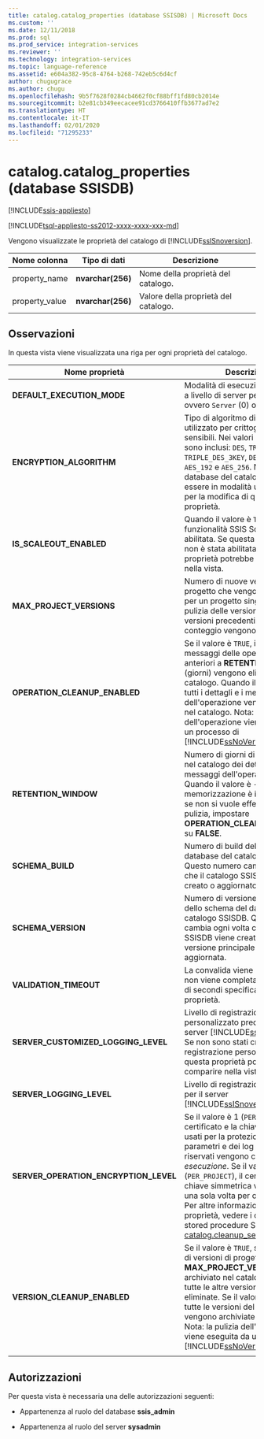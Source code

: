```yaml
---
title: catalog.catalog_properties (database SSISDB) | Microsoft Docs
ms.custom: ''
ms.date: 12/11/2018
ms.prod: sql
ms.prod_service: integration-services
ms.reviewer: ''
ms.technology: integration-services
ms.topic: language-reference
ms.assetid: e604a382-95c8-4764-b268-742eb5c6d4cf
author: chugugrace
ms.author: chugu
ms.openlocfilehash: 9b5f7628f0284cb4662f0cf88bff1fd80cb2014e
ms.sourcegitcommit: b2e81cb349eecacee91cd3766410ffb3677ad7e2
ms.translationtype: HT
ms.contentlocale: it-IT
ms.lasthandoff: 02/01/2020
ms.locfileid: "71295233"
---
```

# <a name="catalogcatalog_properties-ssisdb-database"></a>catalog.catalog_properties (database SSISDB)

[!INCLUDE[ssis-appliesto](../../includes/ssis-appliesto-ssvrpluslinux-asdb-asdw-xxx.md)]


[!INCLUDE[tsql-appliesto-ss2012-xxxx-xxxx-xxx-md](../../includes/tsql-appliesto-ss2012-xxxx-xxxx-xxx-md.md)]

  Vengono visualizzate le proprietà del catalogo di [!INCLUDE[ssISnoversion](../../includes/ssisnoversion-md.md)].  
  
|Nome colonna|Tipo di dati|Descrizione|  
|-----------------|---------------|-----------------|  
|property_name|**nvarchar(256)**|Nome della proprietà del catalogo.|  
|property_value|**nvarchar(256)**|Valore della proprietà del catalogo.|  
  
## <a name="remarks"></a>Osservazioni  
 In questa vista viene visualizzata una riga per ogni proprietà del catalogo.
  
|Nome proprietà|Descrizione|  
|-------------------|-----------------|  
|**DEFAULT_EXECUTION_MODE**|Modalità di esecuzione predefinita a livello di server per i pacchetti, ovvero `Server` (0) o `Scale Out` (1). |
|**ENCRYPTION_ALGORITHM**|Tipo di algoritmo di crittografia utilizzato per crittografare i dati sensibili. Nei valori supportati sono inclusi: `DES`, `TRIPLE_DES`, `TRIPLE_DES_3KEY`, `DESX`, `AES_128`, `AES_192` e `AES_256`. Nota: il database del catalogo deve essere in modalità utente singolo per la modifica di questa proprietà.|
|**IS_SCALEOUT_ENABLED**|Quando il valore è `True`, la funzionalità SSIS Scale Out è abilitata. Se questa funzionalità non è stata abilitata, questa proprietà potrebbe non comparire nella vista.|
|**MAX_PROJECT_VERSIONS**|Numero di nuove versioni del progetto che vengono mantenute per un progetto singolo. Se la pulizia delle versioni è abilitata, le versioni precedenti oltre questo conteggio vengono eliminate.|  
|**OPERATION_CLEANUP_ENABLED**|Se il valore è `TRUE`, i dettagli e i messaggi delle operazioni anteriori a **RETENTION_WINDOW** (giorni) vengono eliminati dal catalogo. Quando il valore è `FALSE`, tutti i dettagli e i messaggi dell'operazione vengono archiviati nel catalogo. Nota: la pulizia dell'operazione viene eseguita da un processo di [!INCLUDE[ssNoVersion](../../includes/ssnoversion-md.md)].|  
|**RETENTION_WINDOW**|Numero di giorni di archiviazione nel catalogo dei dettagli e dei messaggi dell'operazione. Quando il valore è `-1`, il periodo di memorizzazione è infinito. Nota: se non si vuole effettuare la pulizia, impostare **OPERATION_CLEANUP_ENABLED** su **FALSE**.|
|**SCHEMA_BUILD**|Numero di build dello schema del database del catalogo SSISDB. Questo numero cambia ogni volta che il catalogo SSISDB viene creato o aggiornato.|
|**SCHEMA_VERSION**|Numero di versione principale dello schema del database del catalogo SSISDB. Questo numero cambia ogni volta che il catalogo SSISDB viene creato o che la versione principale viene aggiornata.|
|**VALIDATION_TIMEOUT**|La convalida viene interrotta se non viene completata nel numero di secondi specificato da questa proprietà.|  
|**SERVER_CUSTOMIZED_LOGGING_LEVEL**|Livello di registrazione personalizzato predefinito per il server [!INCLUDE[ssISnoversion](../../includes/ssisnoversion-md.md)]. Se non sono stati creati livelli di registrazione personalizzati, questa proprietà potrebbe non comparire nella vista.|
|**SERVER_LOGGING_LEVEL**|Livello di registrazione predefinito per il server [!INCLUDE[ssISnoversion](../../includes/ssisnoversion-md.md)].|
|**SERVER_OPERATION_ENCRYPTION_LEVEL**|Se il valore è 1 (`PER_EXECUTION`), il certificato e la chiave simmetrica usati per la protezione dei parametri e dei log di esecuzione riservati vengono creati per ogni *esecuzione*. Se il valore è 2 (`PER_PROJECT`), il certificato e la chiave simmetrica vengono creati una sola volta per ogni *progetto*. Per altre informazioni su questa proprietà, vedere i commenti sulla stored procedure SSIS [catalog.cleanup_server_log](../system-stored-procedures/catalog-cleanup-server-log.md#remarks).|
|**VERSION_CLEANUP_ENABLED**|Se il valore è `TRUE`, solo il numero di versioni di progetto **MAX_PROJECT_VERSIONS** viene archiviato nel catalogo, mentre tutte le altre versioni vengono eliminate. Se il valore è **FALSE**, tutte le versioni del progetto vengono archiviate nel catalogo. Nota: la pulizia dell'operazione viene eseguita da un processo di [!INCLUDE[ssNoVersion](../../includes/ssnoversion-md.md)].|
|||
  
## <a name="permissions"></a>Autorizzazioni  
 Per questa vista è necessaria una delle autorizzazioni seguenti:  
  
-   Appartenenza al ruolo del database **ssis_admin**  
  
-   Appartenenza al ruolo del server **sysadmin**  
  
  

